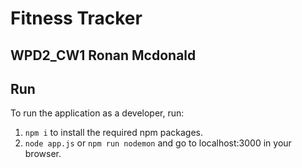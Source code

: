 # Fitness Tracker
## WPD2_CW1 Ronan Mcdonald

## Run
To run the application as a developer, run:
1. `npm i` to install the required npm packages.
2. `node app.js` or `npm run nodemon` and go to localhost:3000 in your browser.